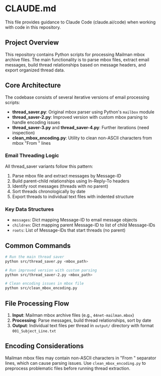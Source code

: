 # CLAUDE.md

This file provides guidance to Claude Code (claude.ai/code) when working with code in this repository.

## Project Overview

This repository contains Python scripts for processing Mailman mbox archive files. The main functionality is to parse mbox files, extract email messages, build thread relationships based on message headers, and export organized thread data.

## Core Architecture

The codebase consists of several iterative versions of email processing scripts:

- **thread_saver.py**: Original mbox parser using Python's `mailbox` module
- **thread_saver-2.py**: Improved version with custom mbox parsing to handle encoding issues
- **thread_saver-3.py** and **thread_saver-4.py**: Further iterations (need inspection)
- **clean_mbox_encoding.py**: Utility to clean non-ASCII characters from mbox "From " lines

### Email Threading Logic

All thread_saver variants follow this pattern:
1. Parse mbox file and extract messages by Message-ID
2. Build parent-child relationships using In-Reply-To headers
3. Identify root messages (threads with no parent)
4. Sort threads chronologically by date
5. Export threads to individual text files with indented structure

### Key Data Structures

- `messages`: Dict mapping Message-ID to email message objects
- `children`: Dict mapping parent Message-ID to list of child Message-IDs
- `roots`: List of Message-IDs that start threads (no parent)

## Common Commands

```bash
# Run the main thread saver
python src/thread_saver.py <mbox_path>

# Run improved version with custom parsing
python src/thread_saver-2.py <mbox_path>

# Clean encoding issues in mbox file
python src/clean_mbox_encoding.py
```

## File Processing Flow

1. **Input**: Mailman mbox archive files (e.g., `44net-mailman.mbox`)
2. **Processing**: Parse messages, build thread relationships, sort by date
3. **Output**: Individual text files per thread in `output/` directory with format `001_Subject_Line.txt`

## Encoding Considerations

Mailman mbox files may contain non-ASCII characters in "From " separator lines, which can cause parsing issues. Use `clean_mbox_encoding.py` to preprocess problematic files before running thread extraction.